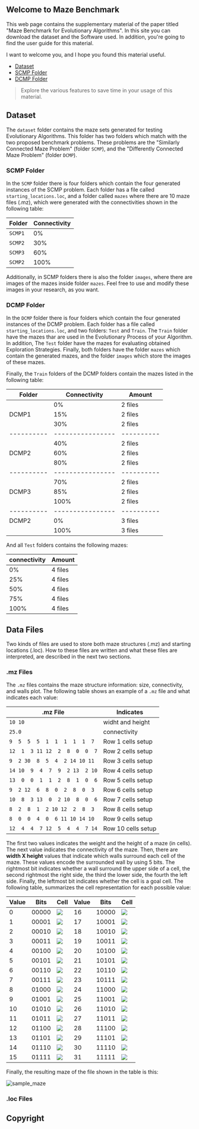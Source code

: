## Welcome to Maze Benchmark

This web page contains the supplementary material of the paper titled "Maze Benchmark for Evolutionary Algorithms". In this site you can download the dataset and the Software used. In addition, you're going to find the user guide for this material.

I want to welcome you, and I hope you found this material useful.

- [Dataset](#Dataset)
- [SCMP Folder](#SCMP-folder)
- [DCMP Folder](#DCMP-folder)

> Explore the various features to save time in your usage of this material.

## Dataset

The `dataset` folder contains the maze sets generated for testing Evolutionary Algorithms. This folder has two folders which match with the two proposed benchmark problems. These problems are the "Similarly Connected Maze Problem" (folder `SCMP`), and the "Differently Connected Maze Problem" (folder `DCMP`).

### SCMP Folder

In the `SCMP` folder there is four folders which contain the four generated instances of the SCMP problem. Each folder has a file called `starting_locations.loc`, and a folder called `mazes` where there are 10 maze files (.mz), which were generated with the connectivities shown in the following table:

**Folder** | **Connectivity**|
-------|-------------|
`SCMP1`|      0%     |
`SCMP2`|     30%     |
`SCMP3`|     60%     |
`SCMP2`|    100%     |

Additionally, in SCMP folders there is also the folder `images`, where there are images of the mazes inside folder `mazes`. Feel free to use and modify these images in your research, as you want.

### DCMP Folder

In the `DCMP` folder there is four folders which contain the four generated instances of the DCMP problem. Each folder has a file called `starting_locations.loc`, and two folders: `Test` and `Train`. The `Train` folder have the mazes thar are used in the Evolutionary Process of your Algorithm. In addition, The `Test` folder have the mazes for evaluating obtained Exploration Strategies. Finally, both folders have the folder `mazes` which contain the generated mazes, and the folder `images` which store the images of these mazes.

Finally, the `Train` folders of the DCMP folders contain the mazes listed in the following table:

**Folder**|**Connectivity**|**Amount**
----------|----------------|----------
          |        0%      |  2 files
   DCMP1  |       15%      |  2 files
          |       30%      |  2 files
----------|----------------|----------
          |       40%      |  2 files
   DCMP2  |       60%      |  2 files
          |       80%      |  2 files
----------|----------------|----------
          |       70%      |  2 files
   DCMP3  |       85%      |  2 files
          |      100%      |  2 files
----------|----------------|----------
   DCMP2  |        0%      |  3 files
          |      100%      |  3 files

And all `Test` folders contains the following mazes:

**connectivity**|**Amount**
----------------|----------
        0%      |  4 files
       25%      |  4 files
       50%      |  4 files
       75%      |  4 files
      100%      |  4 files

## Data Files

Two kinds of files are used to store both maze structures (.mz) and starting locations (.loc). How to these files are written and what these files are interpreted, are described in the next two sections.

### .mz Files

The `.mz` files contains the maze structure information: size, connectivity, and walls plot. The following table shows an example of a `.mz` file and what indicates each value:

**.mz File**|**Indicates**
-------------------------------|-----------
```10 10```|widht and height
```25.0                         ```|connectivity
```9  5  5  5  1  1  1  1  1  7```|Row 1 cells setup
```12  1  3 11 12  2  8  0  0  7```|Row 2 cells setup
```9  2 30  8  5  4  2 14 10 11```|Row 3 cells setup
```14 10  9  4  7  9  2 13  2 10```|Row 4 cells setup
```13  0  0  1  1  2  8  1  0  6```|Row 5 cells setup
```9  2 12  6  8  0  2  8  0  3```|Row 6 cells setup
```10  8  3 13  0  2 10  8  0  6```|Row 7 cells setup
```8  2  8  1  2 10 12  2  8  3```|Row 8 cells setup
```8  0  0  4  0  6 11 10 14 10```|Row 9 cells setup
```12  4  4  7 12  5  4  4  7 14```|Row 10 cells setup

The first two values indicates the weight and the height of a maze (in cells). The next value indicates the connectivity of the maze. Then, there are **width X height** values that indicate which walls surround each cell of the maze. These values encode the surrounded wall by using 5 bits. The rightmost bit indicates whether a wall surround the upper side of a cell, the second rightmost the right side, the third the lower side, the fourth the left side. Finally, the leftmost bit indicates whether the cell is a goal cell. The following table, summarizes the cell representation for each possible value:

**Value**|**Bits**|**Cell**|**Value**|**Bits**|**Cell**
---------|--------|--------|---------|--------|--------
0|00000|![](/images/cells/0.png)|16|10000|![](/images/cells/16.png)
1|00001|![](/images/cells/1.png)|17|10001|![](/images/cells/17.png)
2|00010|![](/images/cells/2.png)|18|10010|![](/images/cells/18.png)
3|00011|![](/images/cells/3.png)|19|10011|![](/images/cells/19.png)
4|00100|![](/images/cells/4.png)|20|10100|![](/images/cells/20.png)
5|00101|![](/images/cells/5.png)|21|10101|![](/images/cells/21.png)
6|00110|![](/images/cells/6.png)|22|10110|![](/images/cells/22.png)
7|00111|![](/images/cells/7.png)|23|10111|![](/images/cells/23.png)
8|01000|![](/images/cells/8.png)|24|11000|![](/images/cells/24.png)
9|01001|![](/images/cells/9.png)|25|11001|![](/images/cells/25.png)
10|01010|![](/images/cells/10.png)|26|11010|![](/images/cells/26.png)
11|01011|![](/images/cells/11.png)|27|11011|![](/images/cells/27.png)
12|01100|![](/images/cells/12.png)|28|11100|![](/images/cells/28.png)
13|01101|![](/images/cells/13.png)|29|11101|![](/images/cells/29.png)
14|01110|![](/images/cells/14.png)|30|11110|![](/images/cells/30.png)
15|01111|![](/images/cells/15.png)|31|11111|![](/images/cells/31.png)

Finally, the resulting maze of the file shown in the table is this:

![sample_maze](/images/sample_maze.png "Sample Maze")

### .loc Files

## Copyright

